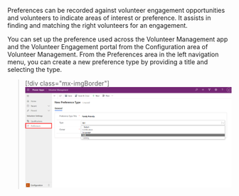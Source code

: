 Preferences can be recorded against volunteer engagement opportunities and volunteers to indicate areas of interest or preference. It assists in finding and matching the right volunteers for an engagement.

You can set up the preference used across the Volunteer Management app and the Volunteer Engagement portal from the Configuration area of Volunteer Management. From the Preferences area in the left navigation menu, you can create a new preference type by providing a title and selecting the type.

> [!div class="mx-imgBorder"]
> [![Screenshot of Volunteer Management preferences with the Skill option selected.](../media/10-preferences.png)](../media/10-preferences.png#lightbox)
